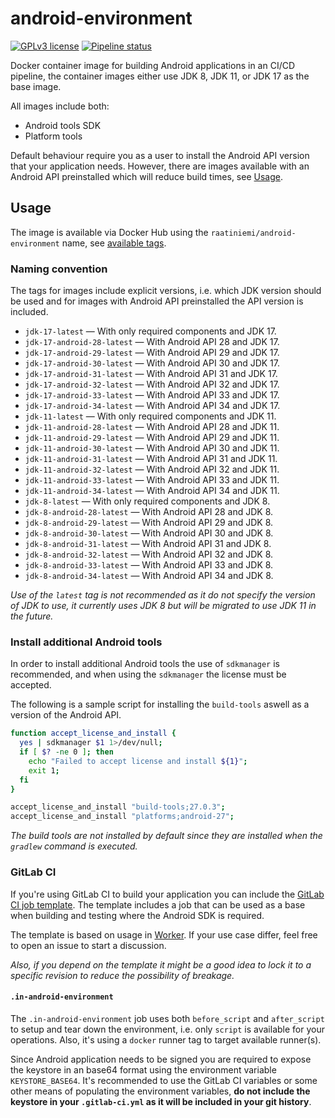# android-environment

[![GPLv3 license](https://img.shields.io/badge/license-GPLv3-blue.svg)](license)
[![Pipeline status](https://gitlab.com/rahome/docker-android-environment/badges/master/pipeline.svg)](https://gitlab.com/rahome/docker-android-environment/)

Docker container image for building Android applications in an CI/CD pipeline, the container images either use JDK 8,
JDK 11, or JDK 17 as the base image.

All images include both:

* Android tools SDK
* Platform tools

Default behaviour require you as a user to install the Android API version that
your application needs. However, there are images available with an Android API
preinstalled which will reduce build times, see [Usage](#usage).

## Usage

The image is available via Docker Hub using the `raatiniemi/android-environment`
name, see [available tags](https://hub.docker.com/r/raatiniemi/android-environment/tags).

### Naming convention

The tags for images include explicit versions, i.e. which JDK version should be
used and for images with Android API preinstalled the API version is included.

* `jdk-17-latest` &mdash; With only required components and JDK 17.
* `jdk-17-android-28-latest` &mdash; With Android API 28 and JDK 17.
* `jdk-17-android-29-latest` &mdash; With Android API 29 and JDK 17.
* `jdk-17-android-30-latest` &mdash; With Android API 30 and JDK 17.
* `jdk-17-android-31-latest` &mdash; With Android API 31 and JDK 17.
* `jdk-17-android-32-latest` &mdash; With Android API 32 and JDK 17.
* `jdk-17-android-33-latest` &mdash; With Android API 33 and JDK 17.
* `jdk-17-android-34-latest` &mdash; With Android API 34 and JDK 17.
* `jdk-11-latest` &mdash; With only required components and JDK 11.
* `jdk-11-android-28-latest` &mdash; With Android API 28 and JDK 11.
* `jdk-11-android-29-latest` &mdash; With Android API 29 and JDK 11.
* `jdk-11-android-30-latest` &mdash; With Android API 30 and JDK 11.
* `jdk-11-android-31-latest` &mdash; With Android API 31 and JDK 11.
* `jdk-11-android-32-latest` &mdash; With Android API 32 and JDK 11.
* `jdk-11-android-33-latest` &mdash; With Android API 33 and JDK 11.
* `jdk-11-android-34-latest` &mdash; With Android API 34 and JDK 11.
* `jdk-8-latest` &mdash; With only required components and JDK 8.
* `jdk-8-android-28-latest` &mdash; With Android API 28 and JDK 8.
* `jdk-8-android-29-latest` &mdash; With Android API 29 and JDK 8.
* `jdk-8-android-30-latest` &mdash; With Android API 30 and JDK 8.
* `jdk-8-android-31-latest` &mdash; With Android API 31 and JDK 8.
* `jdk-8-android-32-latest` &mdash; With Android API 32 and JDK 8.
* `jdk-8-android-33-latest` &mdash; With Android API 33 and JDK 8.
* `jdk-8-android-34-latest` &mdash; With Android API 34 and JDK 8.

*Use of the `latest` tag is not recommended as it do not specify the version of JDK to use, it currently uses JDK 8 but
will be migrated to use JDK 11 in the future.*

### Install additional Android tools

In order to install additional Android tools the use of `sdkmanager` is
recommended, and when using the `sdkmanager` the license must be accepted.

The following is a sample script for installing the `build-tools` aswell as a
version of the Android API.

```bash
function accept_license_and_install {
  yes | sdkmanager $1 1>/dev/null;
  if [ $? -ne 0 ]; then
    echo "Failed to accept license and install ${1}";
    exit 1;
  fi
}

accept_license_and_install "build-tools;27.0.3";
accept_license_and_install "platforms;android-27";
```

*The build tools are not installed by default since they are installed when
the `gradlew` command is executed.*

### GitLab CI

If you're using GitLab CI to build your application you can include the [GitLab
CI job template](Android.gitlab-ci.yml). The template includes a job that can
be used as a base when building and testing where the Android SDK is required.

The template is based on usage in [Worker](https://gitlab.com/rahome/worker).
If your use case differ, feel free to open an issue to start a discussion.

*Also, if you depend on the template it might be a good idea to lock it
to a specific revision to reduce the possibility of breakage.*

#### `.in-android-environment`

The `.in-android-environment` job uses both `before_script` and `after_script`
to setup and tear down the environment, i.e. only `script` is available for
your operations. Also, it's using a `docker` runner tag to target available
runner(s).

Since Android application needs to be signed you are required to expose the
keystore in an base64 format using the environment variable `KEYSTORE_BASE64`.
It's recommended to use the GitLab CI variables or some other means of
populating the environment variables, **do not include the keystore in your
`.gitlab-ci.yml` as it will be included in your git history**.
